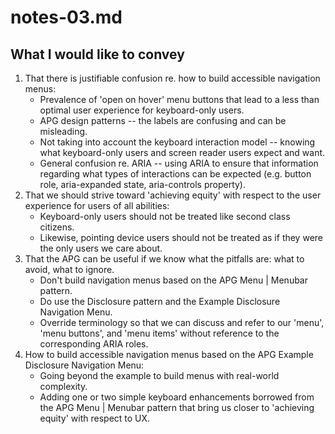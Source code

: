 # notes-03.md

## What I would like to convey

1. That there is justifiable confusion re. how to build accessible navigation menus:
    * Prevalence of 'open on hover' menu buttons that lead to a less than optimal user experience for keyboard-only users.
    * APG design patterns -- the labels are confusing and can be misleading.
    * Not taking into account the keyboard interaction model -- knowing what keyboard-only users and screen reader users expect and want.
    * General confusion re. ARIA -- using ARIA to ensure that information regarding what types of interactions can be expected (e.g. button role, aria-expanded state, aria-controls property).
2. That we should strive toward 'achieving equity' with respect to the user experience for users of all abilities:
    * Keyboard-only users should not be treated like second class citizens.
    * Likewise, pointing device users should not be treated as if they were the only users we care about.
3. That the APG can be useful if we know what the pitfalls are: what to avoid, what to ignore.
    * Don't build navigation menus based on the APG Menu | Menubar pattern.
    * Do use the Disclosure pattern and the Example Disclosure Navigation Menu.
    * Override terminology so that we can discuss and refer to our 'menu', 'menu buttons', and 'menu items' without reference to the corresponding ARIA roles.
4. How to build accessible navigation menus based on the APG Example Disclosure Navigation Menu:
    * Going beyond the example to build menus with real-world complexity.
    * Adding one or two simple keyboard enhancements borrowed from the APG Menu | Menubar pattern that bring us closer to 'achieving equity' with respect to UX.
